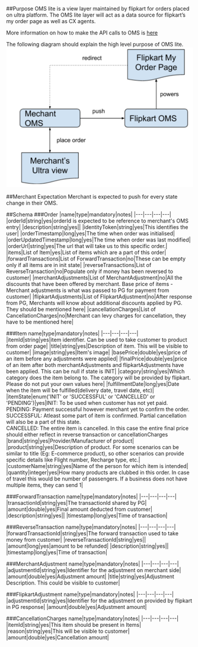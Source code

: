 ##Purpose
OMS lite is a view layer maintained by flipkart for orders placed on ultra platform. The OMS lite layer will act as a data source for flipkart’s my order page as well as CX agents.

More information on how to make the API calls to OMS is [here](backend.md#oms)

The following diagram should explain the high level purpose of OMS lite.
![OMS HLD](img/oms_hld.png)

##Merchant Expectation
Merchant is expected to push for every state change in their OMS.

##Schema
###Order
|name|type|mandatory|notes|
|---|---|---|---|
|orderId|string|yes|orderId is expected to be reference to merchant's OMS entry|
|description|string|yes||
|identityToken|string|yes|This identifies the user|
|orderTimestamp|long|yes|The time when order was initialised|
|orderUpdatedTimestamp|long|yes|The time when order was last modified|
|orderUrl|string|yes|The url that will take us to this specific order.|
|items|List of Item|yes|List of items which are a part of this order|
|forwardTransactions|List of ForwardTransaction|no|These can be empty only if all items are in init state|
|reverseTransactions|List of ReverseTransaction|no|Populate only if money has been reversed to customer|
|merchantAdjustments|List of MerchantAdjustment|no|All the discounts that have been offered by merchant. Base price of items - Merchant adjustments is what was passed to PG for payment from customer|
|flipkartAdjustments|List of FlipkartAdjustment|no|After response from PG, Merchants will know about additional discounts applied by PG. They should be mentioned here|
|cancellationCharges|List of CancellationCharges|no|Merchant can levy charges for cancellation, they have to be mentioned here|

###Item
name|type|mandatory|notes|
|---|---|---|---|
|itemId|string|yes|item identifier. Can be used to take customer to product from order page|
|title|string|yes|Description of item. This will be visible to customer|
|image|string|yes|Item's image|
|basePrice|double|yes|price of an item before any adjustments were applied|
|finalPrice|double|yes|price of an item after both merchantAdjustments and flipkartAdjustments have been applied. This can be null if state is INIT|
|category|string|yes|Which category does the item belong to. The category will be provided by flipkart. Please do not put your own values here|
|fulfillmentDate|long|yes|Date when the item will be fulfilled(delivery date, travel date, etc)|
|itemState|enum('INIT' or 'SUCCESSFUL' or 'CANCELLED' or 'PENDING')|yes|INIT: To be used when customer has not yet paid.<br /> PENDING: Payment successful however merchant yet to confirm the order.<br /> SUCCESSFUL: Atleast some part of item is confirmed. Partial cancellation will also be a part of this state. <br />CANCELLED: The entire item is cancelled. In this case the entire final price should either reflect in reverse transaction or cancellationCharges
|brand|string|yes|Provider/Manufacturer of product|
|product|string|yes|Description of product. For some scenarios can be similar to title (Eg: E-commerce product), so other scenarios can provide specific details like Flight number, Recharge type, etc.|
|customerName|string|yes|Name of the person for which item is intended|
|quantity|integer|yes|How many products are clubbed in this order. In case of travel this would be number of passengers. If a business does not have multiple items, they can send 1|

###ForwardTransaction
name|type|mandatory|notes|
|---|---|---|---|
|transactionId|string|yes|The transactionId shared by PG|
|amount|double|yes|Final amount deducted from customer|
|description|string|yes||
|timestamp|long|yes|Time of transaction|

###ReverseTransaction
name|type|mandatory|notes|
|---|---|---|---|
|forwardTransactionId|string|yes|The forward transaction used to take money from customer|
|reverseTransactionId|string|yes||
|amount|long|yes|amount to be refunded|
|description|string|yes||
|timestamp|long|yes|Time of transaction|

###MerchantAdjustment
name|type|mandatory|notes|
|---|---|---|---|
|adjustmentId|string|yes|Identifier for the adjustment on merchant side|
|amount|double|yes|Adjustment amount|
|title|string|yes|Adjustment Description. This could be visible to customer|

###FlipkartAdjustment
name|type|mandatory|notes|
|---|---|---|---|
|adjustmentId|string|yes|Identifier for the adjustment on provided by flipkart in PG response|
|amount|double|yes|Adjustment amount|

###CancellationCharges
name|type|mandatory|notes|
|---|---|---|---|
|itemId|string|yes|This item should be present in Items|
|reason|string|yes|This will be visible to customer|
|amount|double|yes|Cancellation amount|
